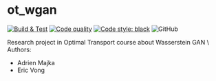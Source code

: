 # ot_wgan

[![Build & Test](https://github.com/eric-vong/ot_wgan/actions/workflows/main.yml/badge.svg)](https://github.com/eric-vong/ot_wgan/actions/workflows/main.yml)
[![Code quality](https://github.com/eric-vong/ot_wgan/actions/workflows/quality.yml/badge.svg)](https://github.com/eric-vong/ot_wgan/actions/workflows/quality.yml)
[![Code style: black](https://img.shields.io/badge/code%20style-black-000000.svg)](https://github.com/psf/black)
![GitHub](https://img.shields.io/github/license/eric-vong/ot_wgan)

Research project in Optimal Transport course about Wasserstein GAN \\
Authors:
* Adrien Majka
* Eric Vong
